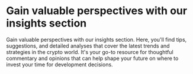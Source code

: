 # Gain valuable perspectives with our insights section
Gain valuable perspectives with our insights section. Here, you'll find tips, suggestions, and detailed analyses that cover the latest trends and strategies in the crypto world. It's your go-to resource for thoughtful commentary and opinions that can help shape your future on where to invest your time for development decisions.